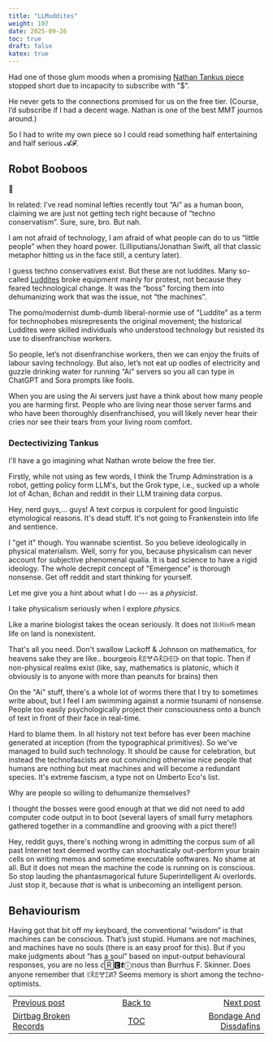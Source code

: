 ```yaml
---
title: "LLMuddites"
weight: 107
date: 2025-09-26
toc: true
draft: false
katex: true
---
```


Had one of those glum moods when a promising 
[Nathan Tankus piece](https://www.crisesnotes.com/what-connects-conventional-wisdom-processors-ai-and-the-second-trump-administrations-constitutional-crisis-part-one/?ref=notes-on-the-crises-newsletter) stopped short 
due to incapacity to subscribe with "$".

He never gets to the connections promised for us on the free tier. 
(Course, I’d subscribe if I had a decent wage. Nathan is one of the best 
MMT journos around.)

So I had to write my own piece so I could read something half entertaining
and half serious 𝓐𝓕.


## Robot Booboos

🤖 

In related: I’ve read nominal lefties recently tout “Ai” as a human boon, 
claiming we are just not getting tech right because of “techno conservatism”. 
Sure, sure, bro. But nah. 

I am not afraid of technology, I am afraid of what people can do to us 
“little people” when they hoard power.  (Lilliputians/Jonathan Swift, all 
that classic metaphor hitting us in the face still, a century later).

I guess techno conservatives exist. But these are not luddites. 
Many so-called 
[Luddites](https://www.historic-uk.com/HistoryUK/HistoryofBritain/The-Luddites/) 
broke equipment mainly for protest, not because they feared technological 
change. It was the “boss” forcing them into dehumanizing work that was the 
issue, not “the machines”.

The pomo/modernist dumb-dumb liberal-normie use of "Luddite" as a term for 
technophobes misrepresents the original movement; the historical Luddites 
were skilled individuals who understood technology but resisted its use 
to disenfranchise workers. 

So people, let’s not disenfranchise workers, then we can enjoy the fruits 
of labour saving technology. But also, let’s not eat up oodles of electricity 
and guzzle drinking water for running “Ai” servers so you all can type in 
ChatGPT and Sora prompts like fools. 

When you are using the Ai servers just have a think about how many people 
you are harming first. People who are living near those server farms and 
who have been thoroughly disenfranchised, you will likely never hear their 
cries nor see their tears from your living room comfort.


### Dectectivizing Tankus

I'll have a go imagining what Nathan wrote below the free tier.

Firstly, while not using as few words, I think the Trump Adminstration is 
a robot, getting policy form LLM's, but the Grok type, i.e., sucked up a 
whole lot of 4chan, 8chan and reddit in their LLM training data corpus.

Hey, nerd guys,... guys! A text corpus is corpulent for good linguistic 
etymological reasons. It's dead stuff. It's not going to Frankenstein 
into life and sentience. 

I "get it" though. You wannabe scientist.  So you believe ideologically in 
physical materialism. Well, sorry for you, because physicalism can never 
account for subjective phenomenal qualia.  It is bad science to have a rigid ideology. The whole decrepit concept of 
"Emergence" is thorough nonsense. Get off reddit and start thinking for 
yourself.

Let me give you a hint about what I do --- as a _physicist_.

I take physicalism seriously when I explore _physics_.

Like  a marine biologist takes the ocean seriously.  It does not 
𝔘𝔠𝔎𝔦𝔫𝔊 mean life on land is nonexistent.

That's all you need. Don't swallow Lackoff & Johnson on mathematics, for 
heavens sake they are like.. bourgeois 𐝥ꗍꖡꗇ𐝥ꕒꗍꕒ on that topic. Then if 
non-physical realms exist (like, say, mathematics is platonic, which it 
obviously is to anyone with more than peanuts for brains) then 

On the "Ai" stuff, there's a whole lot of worms there that I try to sometimes 
write about, but I feel I am swimming against a normie tsunami of nonsense. 
People too easily psychologically project their consciousness onto a bunch 
of text in front of their face in real-time.

Hard to blame them. In all history not text before has ever been machine 
generated at inception (from the typographical primitives). So we've managed 
to build such technology. It should be cause for celebration, but instead 
the technofascists are out convincing otherwise nice people that humans are 
nothing but meat machines and will become a redundant species. It's extreme 
fascism, a type not on Umberto Eco's list.

Why are people so willing to dehumanize themselves?

I thought the bosses were good enough at that we did not need to add 
computer code output in to boot (several layers of small furry metaphors 
gathered together in a commandline and grooving with a pict there!)

Hey, reddit guys, there's nothing wrong in admitting the corpus sum of 
all past Internet text deemed worthy can stochasticaly out-perform your 
brain cells on writing memos and sometime executable softwares. No shame 
at all. 
But it does not mean the machine the code is running on is conscious.
So stop lauding the phantasmagorical future Superintelligent Ai overlords. 
Just stop it, because _that_ is what is unbecoming an intelligent person.



## Behaviourism

Having got that bit off my keyboard, the conventional “wisdom” is that 
machines can be conscious. That’s just stupid. Humans are not machines, and 
machines have no souls (there is an easy proof for this). But if you make 
judgments about “has a soul” based on input-output behavioural responses, 
you are no less 𝘤🅁🅴𝙩ⓘ𝕟ous than Burrhus F. Skinner. Does anyone remember 
that ꖀ𐝥ꗍꖡꕯꖦ? Seems memory is short among the techno-optimists.



<table style="border-collapse: collapse; border=0;">
    <colgroup>
       <col span="1" style="width: 20%;">
       <col span="1" style="width: 20%;">
       <col span="1" style="width: 20%;">
    </colgroup>
<tr style="border: 1px solid color:#0f0f0f;">
<td style="border: 1px solid color:#0f0f0f;">
<a href="../105_dirtbag_boroken_records">Previous post</a></td>
<td style="border: 1px solid color:#0f0f0f; text-align:center;">
<a href="../">Back to</a></td>
<td style="border: 1px solid color:#0f0f0f; text-align:right;">
<a href="../107_bondage_and_dissdafins">Next post</a></td>
</tr>
<tr style="border: 1px solid color:#0f0f0f;">
<td style="border: 1px solid color:#0f0f0f;">
<a href="../105_dirtbag_boroken_records">Dirtbag Broken Records</a></td>
<td style="border: 1px solid color:#0f0f0f; text-align:center;">
<a href="../">TOC</a></td>
<td style="border: 1px solid color:#0f0f0f; text-align:right;">
<a href="../107_bondage_and_dissdafins">Bondage And Dissdafins</a></td>
</tr>
</table></table>
